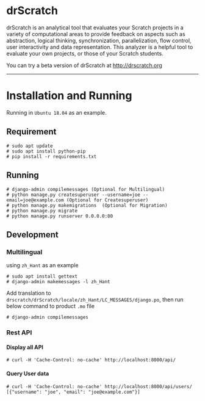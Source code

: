drScratch
=========

drScratch is an analytical tool that evaluates your Scratch projects in a variety of computational areas to provide feedback on aspects such as abstraction, logical thinking, synchronization, parallelization, flow control, user interactivity and data representation. This analyzer is a helpful tool to evaluate your own projects, or those of your Scratch students.

You can try a beta version of drScratch at http://drscratch.org

---

Installation and Running
========================

Running in `Ubuntu 18.04` as an example.

## Requirement

```
# sudo apt update
# sudo apt install python-pip
# pip install -r requirements.txt
```

## Running

```
# django-admin compilemessages (Optional for Multilingual)
# python manage.py createsuperuser --username=joe --email=joe@example.com (Optional for Createsuperuser)
# python manage.py makemigrations  (Optional for Migration)
# python manage.py migrate
# python manage.py runserver 0.0.0.0:80
```

## Development

### Multilingual

using `zh_Hant` as an example

```
# sudo apt install gettext
# django-admin makemessages -l zh_Hant
```
Add translation to `drscratch/drScratch/locale/zh_Hant/LC_MESSAGES/django.po`, then run below command to product `.mo` file

```
# django-admin compilemessages
```


### Rest API

#### Display all API
```
# curl -H 'Cache-Control: no-cache' http://localhost:8000/api/
```

#### Query User data

```
# curl -H 'Cache-Control: no-cache' http://localhost:8000/api/users/
[{"username": "joe", "email": "joe@example.com"}]
```